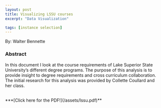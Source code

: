 ```yaml
---
layout: post
title: Visualizing LSSU courses
excerpt: "Data Visualization"

tags: [instance selection]
---
```

By: Walter Bennette

### Abstract
In this document I look at the course requirements of Lake Superior State University’s different degree programs. The purpose of this analysis is to provide insight to degree requirements and cross curriculum collaboration. The initial research for this analysis was provided by Collette Coullard and her class.

<br>
***[Click here for the PDF!](/assets/lssu.pdf)**